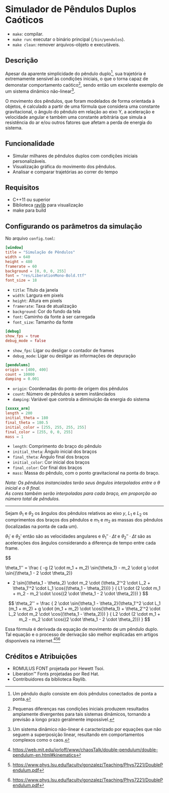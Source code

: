 # Simulador de Pêndulos Duplos Caóticos

- `make`: compilar.
- `make run`: executar o binário principal (`/bin/pendulos`).
- `make clean`: remover arquivos-objeto e executáveis.

## Descrição

Apesar da aparente simplicidade do pêndulo duplo[^1], sua trajetória é
extremamente sensível às condições iniciais, o que o torna capaz de demonstar
comportamento caótico[^2], sendo então um excelente exemplo de um sistema
dinâmico não-linear[^3].

O movimento dos pêndulos, que foram modelados de forma orientada à objetos, é
calculado a partir de uma fórmula que considera uma constante gravitacional, o
ângulo do pêndulo em relação ao eixo Y, a aceleração e velocidade angular e
também uma constante arbitrária que simula a resistência do ar e/ou outros
fatores que afetam a perda de energia do sistema.

## Funcionalidade

- Simular milhares de pêndulos duplos com condições iniciais personalizáveis.
- Visualização gráfica do movimento dos pêndulos.
- Analisar e comparar trajetórias ao correr do tempo

## Requisitos

- C++11 ou superior
- Biblioteca [raylib](https://www.raylib.com) para visualização
- make para build

## Configurando os parâmetros da simulação

No arquivo `config.toml`:

```toml
[window]
title = "Simulação de Pêndulos"
width = 640
height = 480
framerate = 60
background = [0, 0, 0, 255]
font = "res/LiberationMono-Bold.ttf"
font_size = 18
```

- `title`: Título da janela
- `width`: Largura em pixels
- `height`: Altura em pixels
- `framerate`: Taxa de atualização
- `background`: Cor do fundo da tela
- `font`: Caminho da fonte à ser carregada
- `font_size`: Tamanho da fonte

```toml
[debug]
show_fps = true
debug_mode = false
```

- `show_fps`: Ligar ou desligar o contador de frames
- `debug_mode`: Ligar ou desligar as informações de depuração

```toml
[pendulums]
origin = [400, 400]
count = 10000
damping = 0.001
```

- `origin`: Coordenadas do ponto de origem dos pêndulos
- `count`: Número de pêndulos a serem instânciados
- `damping`: Variável que controla a diminuição da energia do sistema

```toml
[xxxxx_arm]
length = 200
initial_theta = 180
final_theta = 180.5
initial_color = [255, 255, 255, 255]
final_color = [255, 0, 0, 255]
mass = 1
```

- `length`: Comprimento do braço do pêndulo
- `initial_theta`: Ângulo inicial dos braços
- `final_theta`: Ângulo final dos braços
- `initial_color`: Cor inicial dos braços
- `final_color`: Cor final dos braços
- `mass`: Massa do pêndulo, com o ponto gravitacional na ponta do braço.

_Nota: Os pêndulos instanciados terão seus ângulos interpolados entre o $\theta$
inicial e o $\theta$ final. \
As cores também serão interpoladas para cada braço, em proporção ao número total
de pêndulos._

---

Sejam $\theta_1$ e $\theta_2$ os ângulos dos pêndulos relativos ao eixo $y$,
$L_1$ e $L_2$ os comprimentos dos braços dos pêndulos e $m_1$ e $m_2$ as massas
dos pêndulos (localizadas na ponta de cada um).

$\theta_1'$ e $\theta_2'$ então são as velocidades angulares e $\theta_1'' \cdot
\Delta t$ e $\theta_2'' \cdot \Delta t$ são as acelerações dos ângulos
considerando a diferença de tempo entre cada frame.

$$

\theta_1'' = \frac {
 -g (2 \cdot m_1 + m_2) \sin{\theta_1} - m_2 \cdot g \cdot \sin{(\theta_1 - 2 \cdot \theta_2)}
 - 2 \sin{(\theta_1 - \theta_2) \cdot m_2 \cdot (\theta_2'^2 \cdot L_2 + \theta_1'^2 \cdot L_1
 \cos{(\theta_1 - \theta_2)})}
}
{
  L1 \cdot (2 \cdot m_1 + m_2 - m_2 \cdot \cos{(2 \cdot \theta_1 - 2 \cdot \theta_2)})
}
$$

$$
\theta_2'' = \frac {
  2 \cdot \sin{\theta_1 - \theta_2}(\theta_1'^2 \cdot L_1 (m_1 + m_2) + g \cdot (m_1 + m_2)
  \cdot \cos{\theta_1} + \theta_2'^2 \cdot L_2 \cdot m_2 \cdot \cos{(\theta_1 - \theta_2)})
}
{
  L2 \cdot (2 \cdot m_1 + m_2 - m_2 \cdot \cos{(2 \cdot \theta_1 - 2 \cdot \theta_2)})
}
$$

Essa fórmula é derivada da equação de movimento de um pêndulo duplo. Tal equação
e o processo de derivação são melhor explicadas em artigos disponíveis na
internet.[^4][^5][^6]

## Créditos e Atribuições

- ROMULUS FONT projetada por Hewett Tsoi.
- Liberation:tm: Fonts projetadas por Red Hat.
- Contribuidores da biblioteca Raylib.

[^1]: Um pêndulo duplo consiste em dois pêndulos conectados de ponta a ponta.
[^2]:
    Pequenas diferenças nas condições iniciais produzem resultados amplamente
    divergentes para tais sistemas dinâmicos, tornando a previsão a longo prazo
    geralmente impossível.

[^3]:
    Um sistema dinâmico não-linear é caracterizado por equações que não seguem
    a superposição linear, resultando em comportamentos complexos como o caos.

[^4]: https://web.mit.edu/jorloff/www/chaosTalk/double-pendulum/double-pendulum-en.html#kinematics
[^5]: https://www.phys.lsu.edu/faculty/gonzalez/Teaching/Phys7221/DoublePendulum.pdf
[^6]: https://www.phys.lsu.edu/faculty/gonzalez/Teaching/Phys7221/DoublePendulum.pdf
